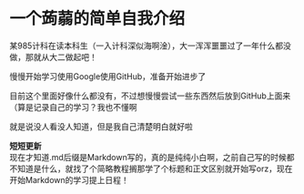 # 一个蒟蒻的简单自我介绍

某985计科在读本科生（一入计科深似海啊淦），大一浑浑噩噩过了一年什么都没做，那就从大二做起吧！

慢慢开始学习使用Google使用GitHub，准备开始进步了

目前这个里面好像什么都没有，不过想慢慢尝试一些东西然后放到GitHub上面来（算是记录自己的学习？我也不懂啊

就是说没人看没人知道，但是我自己清楚明白就好啦

**短短更新**  
现在才知道.md后缀是Markdown写的，真的是纯纯小白啊，之前自己写的时候都不知道是什么，就找了个简略教程搁那学了个标题和正文区别就开始写orz，现在开始Markdown的学习提上日程！
